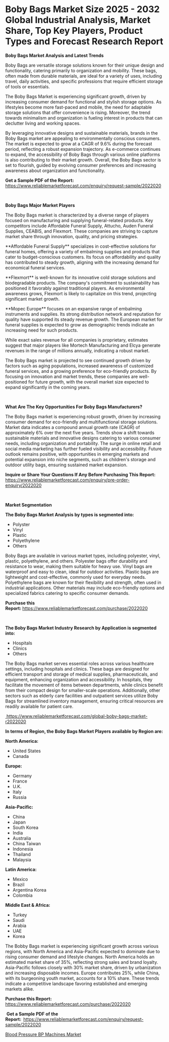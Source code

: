 <p><h1>Boby Bags Market Size 2025 - 2032 Global Industrial Analysis, Market Share, Top Key Players, Product Types and Forecast Research Report</h1></p><p><strong>Boby Bags Market Analysis and Latest Trends</strong></p>
<p><p>Boby Bags are versatile storage solutions known for their unique design and functionality, catering primarily to organization and mobility. These bags, often made from durable materials, are ideal for a variety of uses, including travel, daily activities, and specific professions that require efficient storage of tools or essentials. </p><p>The Boby Bags Market is experiencing significant growth, driven by increasing consumer demand for functional and stylish storage options. As lifestyles become more fast-paced and mobile, the need for adaptable storage solutions that offer convenience is rising. Moreover, the trend towards minimalism and organization is fueling interest in products that can declutter living and working spaces.</p><p>By leveraging innovative designs and sustainable materials, brands in the Boby Bags market are appealing to environmentally conscious consumers. The market is expected to grow at a CAGR of 9.6% during the forecast period, reflecting a robust expansion trajectory. As e-commerce continues to expand, the accessibility of Boby Bags through various online platforms is also contributing to their market growth. Overall, the Boby Bags sector is set to flourish, guided by evolving consumer preferences and increasing awareness about organization and functionality.</p></p>
<p><strong>Get a Sample PDF of the Report:&nbsp;</strong> <a href="https://www.reliablemarketforecast.com/enquiry/request-sample/2022020?utm_campaign=2778&utm_medium=2&utm_source=Github&utm_content=ia&utm_term=29032025&utm_id=boby-bags">https://www.reliablemarketforecast.com/enquiry/request-sample/2022020</a></p>
<p>&nbsp;</p>
<p><strong>Boby Bags Major Market Players</strong></p>
<p><p>The Boby Bags market is characterized by a diverse range of players focused on manufacturing and supplying funeral-related products. Key competitors include Affordable Funeral Supply, Attucho, Auden Funeral Supplies, CEABIS, and Flexmort. These companies are striving to capture market share through innovation, quality, and pricing strategies.</p><p>**Affordable Funeral Supply** specializes in cost-effective solutions for funeral homes, offering a variety of embalming supplies and products that cater to budget-conscious customers. Its focus on affordability and quality has contributed to steady growth, aligning with the increasing demand for economical funeral services.</p><p>**Flexmort** is well-known for its innovative cold storage solutions and biodegradable products. The company's commitment to sustainability has positioned it favorably against traditional players. As environmental awareness grows, Flexmort is likely to capitalize on this trend, projecting significant market growth.</p><p>**Mopec Europe** focuses on an expansive range of embalming instruments and supplies. Its strong distribution network and reputation for quality have supported its steady revenue growth. The European market for funeral supplies is expected to grow as demographic trends indicate an increasing need for such products.</p><p>While exact sales revenue for all companies is proprietary, estimates suggest that major players like Mortech Manufacturing and Elcya generate revenues in the range of millions annually, indicating a robust market. </p><p>The Boby Bags market is projected to see continued growth driven by factors such as aging populations, increased awareness of customized funeral services, and a growing preference for eco-friendly products. By focusing on innovation and market trends, these companies are well-positioned for future growth, with the overall market size expected to expand significantly in the coming years.</p></p>
<p>&nbsp;</p>
<p><strong>What Are The Key Opportunities For Boby Bags Manufacturers?</strong></p>
<p><p>The Boby Bags market is experiencing robust growth, driven by increasing consumer demand for eco-friendly and multifunctional storage solutions. Market data indicates a compound annual growth rate (CAGR) of approximately 6% over the next five years. Trends show a shift towards sustainable materials and innovative designs catering to various consumer needs, including organization and portability. The surge in online retail and social media marketing has further fueled visibility and accessibility. Future outlook remains positive, with opportunities in emerging markets and potential expansion into niche segments, such as children's storage and outdoor utility bags, ensuring sustained market expansion.</p></p>
<p><strong>Inquire or Share Your Questions If Any Before Purchasing This Report:</strong> <a href="https://www.reliablemarketforecast.com/enquiry/pre-order-enquiry/2022020?utm_campaign=2778&utm_medium=2&utm_source=Github&utm_content=ia&utm_term=29032025&utm_id=boby-bags">https://www.reliablemarketforecast.com/enquiry/pre-order-enquiry/2022020</a></p>
<p>&nbsp;</p>
<p><strong>Market Segmentation</strong></p>
<p><strong>The Boby Bags Market Analysis by types is segmented into:</strong></p>
<p><ul><li>Polyster</li><li>Vinyl</li><li>Plastic</li><li>Polyethylene</li><li>Others</li></ul></p>
<p><p>Boby Bags are available in various market types, including polyester, vinyl, plastic, polyethylene, and others. Polyester bags offer durability and resistance to wear, making them suitable for heavy use. Vinyl bags are waterproof and easy to clean, ideal for outdoor activities. Plastic bags are lightweight and cost-effective, commonly used for everyday needs. Polyethylene bags are known for their flexibility and strength, often used in industrial applications. Other materials may include eco-friendly options and specialized fabrics catering to specific consumer demands.</p></p>
<p><strong>Purchase this Report:&nbsp;</strong><a href="https://www.reliablemarketforecast.com/purchase/2022020?utm_campaign=2778&utm_medium=2&utm_source=Github&utm_content=ia&utm_term=29032025&utm_id=boby-bags">https://www.reliablemarketforecast.com/purchase/2022020</a></p>
<p>&nbsp;</p>
<p><strong>The Boby Bags Market Industry Research by Application is segmented into:</strong></p>
<p><ul><li>Hospitals</li><li>Clinics</li><li>Others</li></ul></p>
<p><p>The Boby Bags market serves essential roles across various healthcare settings, including hospitals and clinics. These bags are designed for efficient transport and storage of medical supplies, pharmaceuticals, and equipment, enhancing organization and accessibility. In hospitals, they facilitate the movement of items between departments, while clinics benefit from their compact design for smaller-scale operations. Additionally, other sectors such as elderly care facilities and outpatient services utilize Boby Bags for streamlined inventory management, ensuring critical resources are readily available for patient care.</p></p>
<p><a href="https://www.reliablemarketforecast.com/global-boby-bags-market-r2022020?utm_campaign=2778&utm_medium=2&utm_source=Github&utm_content=ia&utm_term=29032025&utm_id=boby-bags">&nbsp;https://www.reliablemarketforecast.com/global-boby-bags-market-r2022020</a></p>
<p><strong>In terms of Region, the Boby Bags Market Players available by Region are:</strong></p>
<p>
    <p> <strong> North America: </strong>
        <ul>
            <li>United States</li>
            <li>Canada</li>
        </ul>
        </p> 
    <p> <strong> Europe: </strong>
        <ul>
            <li>Germany</li>
            <li>France</li>
            <li>U.K.</li>
            <li>Italy</li>
            <li>Russia</li>
        </ul>
        </p> 
    <p> <strong> Asia-Pacific: </strong>
        <ul>
            <li>China</li>
            <li>Japan</li>
            <li>South Korea</li>
            <li>India</li>
            <li>Australia</li>
            <li>China Taiwan</li>
            <li>Indonesia</li>
            <li>Thailand</li>
            <li>Malaysia</li>
        </ul>
        </p> 
    <p> <strong> Latin America: </strong>
        <ul>
            <li>Mexico</li>
            <li>Brazil</li>
            <li>Argentina Korea</li>
            <li>Colombia</li>
        </ul>
        </p> 
    <p> <strong> Middle East & Africa: </strong>
        <ul>
            <li>Turkey</li>
            <li>Saudi</li>
            <li>Arabia</li>
            <li>UAE</li>
            <li>Korea</li>
        </ul>
    </p>
    </p>
<p><p>The Bobby Bags market is experiencing significant growth across various regions, with North America and Asia-Pacific expected to dominate due to rising consumer demand and lifestyle changes. North America holds an estimated market share of 35%, reflecting strong sales and brand loyalty. Asia-Pacific follows closely with 30% market share, driven by urbanization and increasing disposable incomes. Europe contributes 25%, while China, with its burgeoning youth market, accounts for a 10% share. These trends indicate a competitive landscape favoring established and emerging markets alike.</p></p>
<p><strong>Purchase this Report: </strong><a href="https://www.reliablemarketforecast.com/purchase/2022020?utm_campaign=2778&utm_medium=2&utm_source=Github&utm_content=ia&utm_term=29032025&utm_id=boby-bags">https://www.reliablemarketforecast.com/purchase/2022020</a></p>
<p>&nbsp;<strong>Get a Sample PDF of the Report:&nbsp;&nbsp;</strong><a href="https://www.reliablemarketforecast.com/enquiry/request-sample/2022020?utm_campaign=2778&utm_medium=2&utm_source=Github&utm_content=ia&utm_term=29032025&utm_id=boby-bags">https://www.reliablemarketforecast.com/enquiry/request-sample/2022020</a></p>
<p><strong></strong></p>
<p><p><a href="https://github.com/akrachveslov/Market-Research-Report-List-1/blob/main/blood-pressure-bp-machines-market.md?utm_campaign=2778&utm_medium=2&utm_source=Github&utm_content=ia&utm_term=29032025&utm_id=boby-bags">Blood Pressure BP Machines Market</a></p></p>